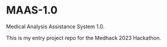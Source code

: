 # MAAS-1.0
Medical Analysis Assistance System 1.0.

This is my entry project repo for the Medhack 2023 Hackathon.


